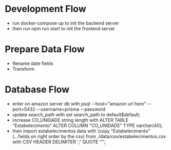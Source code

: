 # Development Flow

- run docker-compose up to init the backend server
- then run npm run start to init the frontend server

# Prepare Data Flow

- Rename date fields
- Transform

# Database Flow

- enter on amazon server db with psql --host="amazon url here" --port=5432 --username=prisma --password
- update search_path with set search_path to default\$default;
- increase CO_UNIDADE string length with ALTER TABLE "Estabelecimento" ALTER COLUMN "CO_UNIDADE" TYPE varchar(40);
- then import estabelecimentos data with \copy "Estabelecimento" (...fields on right order by the csv) from ./data/csv/estabelecimentos.csv with CSV HEADER DELIMITER ';' QUOTE '"';
